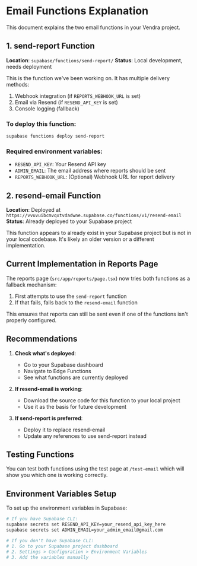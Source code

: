 # Email Functions Explanation

This document explains the two email functions in your Vendra project.

## 1. send-report Function

**Location**: `supabase/functions/send-report/`
**Status**: Local development, needs deployment

This is the function we've been working on. It has multiple delivery methods:
1. Webhook integration (if `REPORTS_WEBHOOK_URL` is set)
2. Email via Resend (if `RESEND_API_KEY` is set)
3. Console logging (fallback)

### To deploy this function:
```bash
supabase functions deploy send-report
```

### Required environment variables:
- `RESEND_API_KEY`: Your Resend API key
- `ADMIN_EMAIL`: The email address where reports should be sent
- `REPORTS_WEBHOOK_URL`: (Optional) Webhook URL for report delivery

## 2. resend-email Function

**Location**: Deployed at `https://vvuvuibcmvqxtvdadwne.supabase.co/functions/v1/resend-email`
**Status**: Already deployed to your Supabase project

This function appears to already exist in your Supabase project but is not in your local codebase. It's likely an older version or a different implementation.

## Current Implementation in Reports Page

The reports page (`src/app/reports/page.tsx`) now tries both functions as a fallback mechanism:

1. First attempts to use the `send-report` function
2. If that fails, falls back to the `resend-email` function

This ensures that reports can still be sent even if one of the functions isn't properly configured.

## Recommendations

1. **Check what's deployed**: 
   - Go to your Supabase dashboard
   - Navigate to Edge Functions
   - See what functions are currently deployed

2. **If resend-email is working**:
   - Download the source code for this function to your local project
   - Use it as the basis for future development

3. **If send-report is preferred**:
   - Deploy it to replace resend-email
   - Update any references to use send-report instead

## Testing Functions

You can test both functions using the test page at `/test-email` which will show you which one is working correctly.

## Environment Variables Setup

To set up the environment variables in Supabase:

```bash
# If you have Supabase CLI:
supabase secrets set RESEND_API_KEY=your_resend_api_key_here
supabase secrets set ADMIN_EMAIL=your_admin_email@gmail.com

# If you don't have Supabase CLI:
# 1. Go to your Supabase project dashboard
# 2. Settings > Configuration > Environment Variables
# 3. Add the variables manually
```